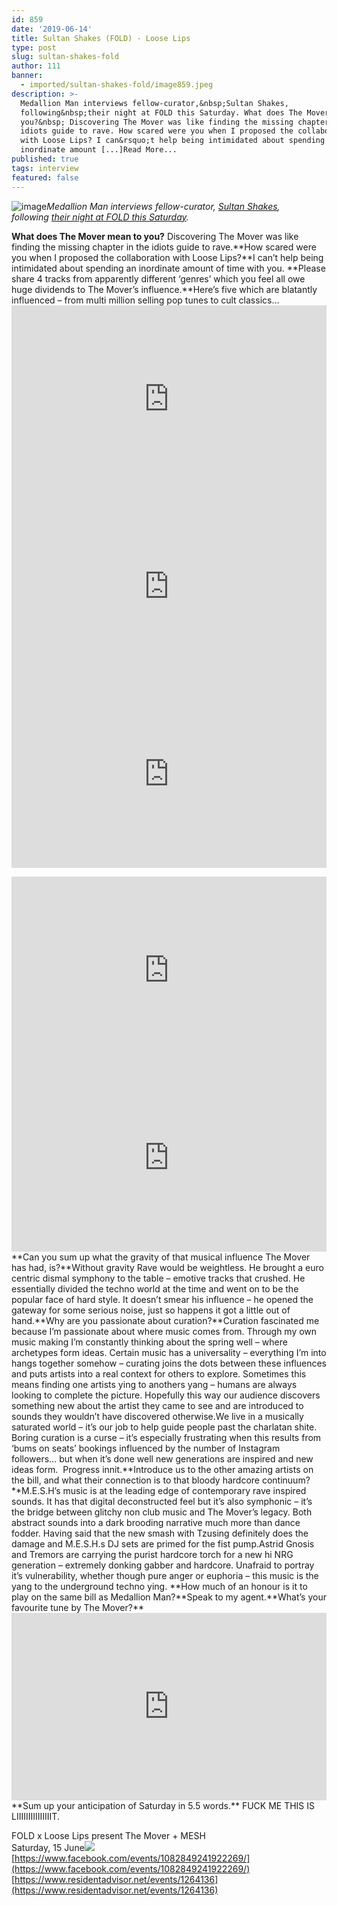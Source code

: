 ```yaml
---
id: 859
date: '2019-06-14'
title: Sultan Shakes (FOLD) - Loose Lips
type: post
slug: sultan-shakes-fold
author: 111
banner:
  - imported/sultan-shakes-fold/image859.jpeg
description: >-
  Medallion Man interviews fellow-curator,&nbsp;Sultan Shakes,
  following&nbsp;their night at FOLD this Saturday. What does The Mover mean to
  you?&nbsp; Discovering The Mover was like finding the missing chapter in the
  idiots guide to rave. How scared were you when I proposed the collaboration
  with Loose Lips? I can&rsquo;t help being intimidated about spending an
  inordinate amount [...]Read More...
published: true
tags: interview
featured: false
---
```

![image](../imported/sultan-shakes-fold/image859.jpeg)_Medallion Man interviews fellow-curator,_ [_Sultan Shakes_](https://www.facebook.com/sultanshakes/)_, following_ [_their night at FOLD this Saturday_](https://www.facebook.com/events/1082849241922269/)_._

**What does The Mover mean to you?** Discovering The Mover was like finding the missing chapter in the idiots guide to rave.**How scared were you when I proposed the collaboration with Loose Lips?**I can’t help being intimidated about spending an inordinate amount of time with you. **Please share 4 tracks from apparently different ‘genres’ which you feel all owe huge dividends to The Mover’s influence.**Here’s five which are blatantly influenced – from multi million selling pop tunes to cult classics…<iframe width='100%' height='300' scrolling='no' frameborder='no' allow='autoplay' src='http://www.youtube.com/embed/zOKDuKbjhu0?wmode=opaque'></iframe><iframe width='100%' height='300' scrolling='no' frameborder='no' allow='autoplay' src='http://www.youtube.com/embed/BkczzkGrYDQ?wmode=opaque'></iframe><iframe width='100%' height='300' scrolling='no' frameborder='no' allow='autoplay' src='http://www.youtube.com/embed/-ceWnrw1IuM?wmode=opaque'></iframe>  
<iframe width='100%' height='300' scrolling='no' frameborder='no' allow='autoplay' src='http://www.youtube.com/embed/JvMXVHVr72A?wmode=opaque'></iframe><iframe width='100%' height='300' scrolling='no' frameborder='no' allow='autoplay' src='http://www.youtube.com/embed/pCgFZMLico0?wmode=opaque'></iframe>**Can you sum up what the gravity of that musical influence The Mover has had, is?**Without gravity Rave would be weightless. He brought a euro centric dismal symphony to the table – emotive tracks that crushed. He essentially divided the techno world at the time and went on to be the popular face of hard style. It doesn’t smear his influence – he opened the gateway for some serious noise, just so happens it got a little out of hand.**Why are you passionate about curation?**Curation fascinated me because I’m passionate about where music comes from. Through my own music making I’m constantly thinking about the spring well – where archetypes form ideas.  
Certain music has a universality – everything I’m into hangs together somehow – curating joins the dots between these influences and puts artists into a real context for others to explore. Sometimes this means finding one artists ying to anothers yang – humans are always looking to complete the picture. Hopefully this way our audience discovers something new about the artist they came to see and are introduced to sounds they wouldn’t have discovered otherwise.We live in a musically saturated world – it’s our job to help guide people past the charlatan shite.  
Boring curation is a curse – it’s especially frustrating when this results from ‘bums on seats’ bookings influenced by the number of Instagram followers… but when it’s done well new generations are inspired and new ideas form.  Progress innit.**Introduce us to the other amazing artists on the bill, and what their connection is to that bloody hardcore continuum?**M.E.S.H’s music is at the leading edge of contemporary rave inspired sounds. It has that digital deconstructed feel but it’s also symphonic – it’s the bridge between glitchy non club music and The Mover’s legacy.  
Both abstract sounds into a dark brooding narrative much more than dance fodder. Having said that the new smash with Tzusing definitely does the damage and M.E.S.H.s  
DJ sets are primed for the fist pump.Astrid Gnosis and Tremors are carrying the purist hardcore torch for a new hi NRG generation – extremely donking gabber and hardcore. Unafraid to portray it’s vulnerability, whether though pure anger or euphoria – this music is the yang to the underground techno ying. **How much of an honour is it to play on the same bill as Medallion Man?**Speak to my agent.**What’s your favourite tune by The Mover?**<iframe width='100%' height='300' scrolling='no' frameborder='no' allow='autoplay' src='http://www.youtube.com/embed/Fn1vsSz0pPE?wmode=opaque'></iframe>**Sum up your anticipation of Saturday in 5.5 words.** FUCK ME THIS IS LIIIIIIIIIIIIIIIT.

FOLD x Loose Lips present The Mover + MESH  
Saturday, 15 June![](/wp-content/uploads/live/img/wysiwyg/5d02c569cf84b.jpg)  
[](https://www.facebook.com/events/1082849241922269/)[https://www.facebook.com/events/1082849241922269/](https://www.facebook.com/events/1082849241922269/)  
[](https://www.residentadvisor.net/events/1264136)[https://www.residentadvisor.net/events/1264136](https://www.residentadvisor.net/events/1264136)